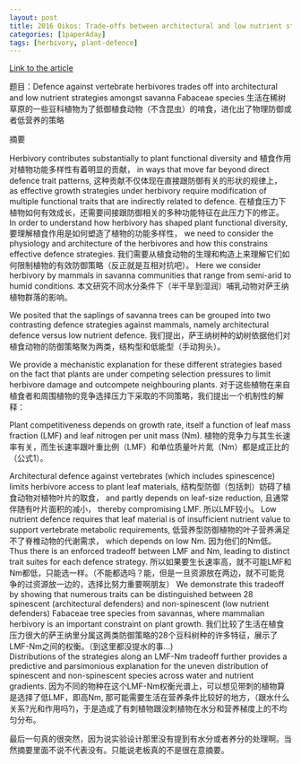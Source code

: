 ```yaml
---
layout: post
title: 2016 Oikos: Trade-offs between architectural and low nutrient strategies 
categories: [1paperAday]
tags: [herbivory, plant-defence]
---
```


[Link to the article](https://www.nature.com/articles/s41467-018-08023-x)

题目：Defence against vertebrate herbivores trades off into architectural and low nutrient strategies amongst savanna Fabaceae species
生活在稀树草原的一些豆科植物为了抵御植食动物（不含昆虫）的啃食，进化出了物理防御或者低营养的策略

摘要

Herbivory contributes substantially to plant functional diversity and 
植食作用对植物功能多样性有着明显的贡献，
in ways that move far beyond direct defence trait patterns, 
这种贡献不仅体现在直接跟防御有关的形状的规律上，
as effective growth strategies under herbivory require modification of multiple functional traits that are indirectly related to defence. 
在植食压力下植物如何有效成长，还需要间接跟防御相关的多种功能特征在此压力下的修正。
In order to understand how herbivory has shaped plant functional diversity, 
要理解植食作用是如何塑造了植物的功能多样性，
we need to consider the physiology and architecture of the herbivores and how this constrains effective defence strategies. 
我们需要从植食动物的生理和构造上来理解它们如何限制植物的有效防御策略（反正就是互相对抗吧）。
Here we consider herbivory by mammals in savanna communities that range from semi-arid to humid conditions. 
本文研究不同水分条件下（半干旱到湿润）哺乳动物对萨王纳植物群落的影响。

We posited that the saplings of savanna trees can be grouped into two contrasting defence strategies against mammals, namely architectural defence versus low nutrient defence.
我们提出，萨王纳树种的幼树依据他们对植食动物的防御策略聚为两类，结构型和低能型（手动狗头）。

 We provide a mechanistic explanation for these different strategies based on the fact that plants are under competing selection pressures to limit herbivore damage and outcompete neighbouring plants. 
 对于这些植物在来自植食者和周围植物的竞争选择压力下采取的不同策略，我们提出一个机制性的解释：
 
 Plant competitiveness depends on growth rate, itself a function of leaf mass fraction (LMF) and leaf nitrogen per unit mass (Nm). 
 植物的竞争力与其生长速率有关，而生长速率跟叶重比例（LMF）和单位质量叶片氮（Nm）都是成正比的（公式1）。
 
 Architectural defence against vertebrates (which includes spinescence) limits herbivore access to plant leaf materials, 
 结构型防御（包括刺）妨碍了植食动物对植物叶片的取食，
 and partly depends on leaf-size reduction, 
 且通常伴随有叶片面积的减小，
 thereby compromising LMF. 
 所以LMF较小。
 Low nutrient defence requires that leaf material is of insufficient nutrient value to support vertebrate metabolic requirements, 
 低营养型防御植物的叶子营养满足不了脊椎动物的代谢需求，
 which depends on low Nm.
 因为他们的Nm低。
  Thus there is an enforced tradeoff between LMF and Nm, leading to distinct trait suites for each defence strategy. 
  所以如果要生长速率高，就不可能LMF和Nm都低，只能选一样。（不能都选吗？能，但是一旦资源放在两边，就不可能竞争的过资源放一边的，选择比努力重要啊朋友）
  We demonstrate this tradeoff by showing that numerous traits can be distinguished between 28 spinescent (architectural defenders) and non-spinescent (low nutrient defenders) Fabaceae tree species from savannas, where mammalian herbivory is an important constraint on plant growth. 
 我们比较了生活在植食压力很大的萨王纳里分属这两类防御策略的28个豆科树种的许多特征，展示了LMF-Nm之间的权衡。（到这里都没提水的事...)  
  Distributions of the strategies along an LMF-Nm tradeoff further provides a predictive and parsimonious explanation for the uneven distribution of spinescent and non-spinescent species across water and nutrient gradients.
因为不同的物种在这个LMF-Nm权衡光谱上，可以想见带刺的植物算是选择了低LMF，即高Nm, 那可能需要生活在营养条件比较好的地方，（跟水什么关系?光和作用吗?)，于是造成了有刺植物跟没刺植物在水分和营养梯度上的不均匀分布。

最后一句真的很突然，因为说实验设计那里没有提到有水分或者养分的处理啊。当然摘要里面不说不代表没有。只能说老板真的不是很在意摘要。  
  